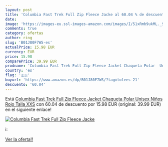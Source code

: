 ```yaml
---
layout: post
title: 'Columbia Fast Trek Full Zip Fleece Jacke al 60.04 % de descuento'
date: 
image: 'https://images-eu.ssl-images-amazon.com/images/I/51xRmb9ukML._SL200_.jpg'
comments: true
category: ofertas
author: ring
slug: 'B01J80F7WS-es'
actualPrice: 15.98 EUR
currency: EUR
price: 15.98
comparePrice: 39.99 EUR
prodname: 'Columbia Fast Trek Full Zip Fleece Jacket Chaqueta Polar  Unisex Niños  Rojo  Talla XXS'
country: 'es'
flag: '🇪🇸'
buyurl: 'https://www.amazon.es/dp/B01J80F7WS/?tag=tolees-21'
descuento: '60.04'
---
```


Está [Columbia Fast Trek Full Zip Fleece Jacket Chaqueta Polar  Unisex Niños  Rojo  Talla XXS](https://www.amazon.es/dp/B01J80F7WS/?tag=tolees-21) con 60.04 de descuento por 15.98 EUR (original: 39.99 EUR) en el siguiente enlace!

[![Columbia Fast Trek Full Zip Fleece Jacke](https://images-eu.ssl-images-amazon.com/images/I/51xRmb9ukML._SL200_.jpg)](https://www.amazon.es/dp/B01J80F7WS/?tag=tolees-21)

ℹ️:


[Ver la oferta!!](https://www.amazon.es/dp/B01J80F7WS/?tag=tolees-21)
